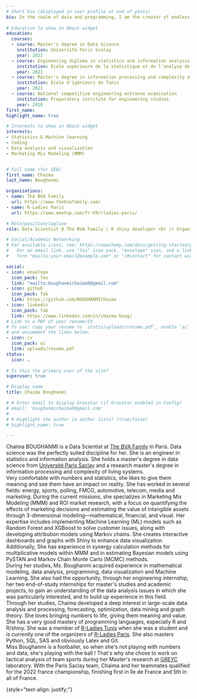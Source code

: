 ```yaml
---
# Short bio (displayed in user profile at end of posts)
bio: In the realm of data and programming, I am the creator of endless possibilities.
  
# Education to show in About widget
education:
  courses:
  - course: Master's degree in Data Science
    institution: Université Paris Scalay
    year: 2022
  - course: Engineering diploma in statistics and information analysis 
    institution: Ecole supérieure de la statistique et de l'analyse de l'information
    year: 2021
  - course: Master's degree in information processing and complexity of living systems
    institution: Ecole d'igénieurs de Tunis
    year: 2021
  - course: National competitive engineering entrance examination
    institution: Preparatory institute for engineering studies
    year: 2018
first_name: 
highlight_name: true

# Interests to show in About widget
interests:
- Statistics & Machine learning
- Coding
- Data analysis and visualization
- Marketing Mix Modeling (MMM)


# Full name (for SEO)
first_name: Chaima
last_name: Boughanmi

organizations:
- name: The BVA Family
  url: https://www.thebvafamily.com/
- name: R-Ladies Paris
  url: https://www.meetup.com/fr-FR/rladies-paris/

# Role/position/tagline
role: Data Scientist @ The BVA Family | R shiny developer <br /> Organizer @ R-Ladies Paris <br /> Paris France

# Social/Academic Networking
# For available icons, see: https://wowchemy.com/docs/getting-started/page-builder/#icons
#   For an email link, use "fas" icon pack, "envelope" icon, and a link in the
#   form "mailto:your-email@example.com" or "/#contact" for contact widget.

social:
- icon: envelope
  icon_pack: fas
  link: "mailto:boughanmichaima9@gmail.com"
- icon: github
  icon_pack: fab
  link: https://github.com/BOUGHANMIChaima
- icon: linkedin
  icon_pack: fab
  link: https://www.linkedin.com/in/chaima-boug/
# Link to a PDF of your resume/CV.
# To use: copy your resume to `static/uploads/resume.pdf`, enable `ai` icons in `params.yaml`,
# and uncomment the lines below.
- icon: cv
  icon_pack: ai
  link: uploads/resume.pdf
status:
  icon: ☕️
  
# Is this the primary user of the site?
superuser: true

# Display name
title: Chaima Boughanmi

# # Enter email to display Gravatar (if Gravatar enabled in Config)
# email: 'boughanmichaima9@gmail.com'
# 
# # Highlight the author in author lists? (true/false)
# highlight_name: true

---
```


Chaima BOUGHANMI is a Data Scientist at [The BVA Family](https://www.thebvafamily.com/) in Paris. Data science was the perfectly suited discipline for her. She is an engineer in statistics and information analysis.
She holds a master's degree in data science from [Université Paris Saclay](https://www.universite-paris-saclay.fr/formation/master/mathematiques-et-applications/m2-data-science-sante-assurance-et-finance) and a research master's degree in information processing and complexity of living systems.  
Very comfortable with numbers and statistics, she likes to give them meaning and see them have an impact on reality.
She has worked in several fields: energy, sports, polling, FMCG, automotive, telecom, media and marketing.
During the current missions, she specializes in Marketing Mix Modeling (MMM) and ROI market research, with a focus on quantifying the effects of marketing decisions and estimating the value of intangible assets through 3-dimensional modeling—mathematical, financial, and visual. Her expertise includes implementing Machine Learning (ML) models such as Random Forest and XGBoost to solve customer issues, along with developing attribution models using Markov chains. She creates interactive dashboards and graphs with Shiny to enhance data visualization. Additionally, She has experience in synergy calculation methods for multiplicative models within MMM and in estimating Bayesian models using PySTAN and Markov Chain Monte Carlo (MCMC) methods.  
During her studies, Ms. Boughanmi acquired experience in mathematical modeling, data analysis, programming, data visualization and Machine Learning. 
She also had the opportunity, through her engineering internship, her two end-of-study internships for master's studies and academic projects, to gain an understanding of the data analysis issues in which she was particularly interested, and to build up experience in this field.  
Through her studies, Chaima developed a deep interest in large-scale data analysis and processing, forecasting, optimization, data mining and graph theory.
She loves bringing numbers to life, giving them meaning and value.
She has a very good mastery of programming languages, especially
R and R/shiny. She was a member of [R-Ladies Tunis](https://www.meetup.com/rladies-tunis/) when she was a student and is currently one of the organizers of [R-Ladies Paris](https://www.meetup.com/fr-FR/rladies-paris/).
She also masters Python, SQL, SAS and obviously Latex and Git.  
Miss Boughanmi is a footballer, so when she's not playing with numbers and data, she's playing with the ball ! That's why she chose to work on tactical analysis of team sports during her Master's research at [GREYC](https://www.greyc.fr/laboratoire/) laboratory.
With the Paris Saclay team, Chaima and her teammates qualified for the 2022 france championship, finishing first in île de France and 5th in all of France.

{style="text-align: justify;"}
